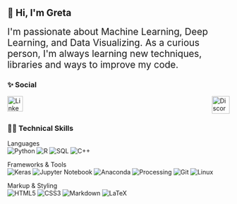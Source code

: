 ## 👋 Hi, I'm Greta
<div style='font-size:1.5em'>
I'm passionate about Machine Learning, Deep Learning, and Data Visualizing. As a curious person, I'm always learning new techniques, libraries and ways to improve my code.
</div>

### ✨ Social
<div align='left' style="display: flex; justify-content: space-between;">
	<a href='https://www.linkedin.com/in/greta-garcia-hernandez-149168106/'>
		<img src='https://upload.wikimedia.org/wikipedia/commons/thumb/c/ce/Linkedin_circle.svg/1024px-Linkedin_circle.svg.png' alt='Linkedin' width="35" height="35"></a>
	<a href='https://discord.com/'>
		<img src='https://pbs.twimg.com/media/CSA9MacUcAAdY8h.png' alt='Discord' width="40" height="40"></a>
</div>

### 👨‍💻 Technical Skills

Languages <br>
![Python](https://img.shields.io/badge/Python-555555?style=flat&logo=python)
![R](https://img.shields.io/badge/R-555555?style=flat&logo=R)
![SQL](https://img.shields.io/badge/SQL-555555?style=flat&logo=SQL)
![C++](https://img.shields.io/badge/C++-555555?style=flat&logo=C%2B%2B)

Frameworks & Tools <br>
![Keras](https://img.shields.io/badge/-Keras-555555?style=flat&logo=keras)
![Jupyter Notebook](https://img.shields.io/badge/Jupyter-555555?style=flat&logo=jupyter)
![Anaconda](https://img.shields.io/badge/Anaconda-555555?style=flat&logo=anaconda)
![Processing](https://img.shields.io/badge/Processing-555555?style=flat&logo=processing)
![Git](https://img.shields.io/badge/Git-555555?style=flat&logo=git&logoColor=F05032)
![Linux](https://img.shields.io/badge/Linux-555555?style=flat&logo=linux&logoColor=FCC624)

Markup & Styling <br>
![HTML5](https://img.shields.io/badge/HTML5-555555?style=flat&logo=html5)
![CSS3](https://img.shields.io/badge/CSS3-555555?style=flat&logo=css3)
![Markdown](https://img.shields.io/badge/Markdown-555555?style=flat&logo=markdown)
![LaTeX](https://img.shields.io/badge/LaTeX-555555?style=flat&logo=latex)

<!--

### ⚡ Repositories
<div align='left' style="display: flex; justify-content: space-between;">
	<a href='https://github.com/gretagh93/ExData_Plotting1/'>
		<img src='https://github.com/gretagh93/Images/graphic_presentation.png' alt='RStudio Plots' width="90" height="90">
	</a>
	<a href='https://github.com/gretagh93/Resistencia-Clandestina/blob/master/list.txt'>
		<img src='https://upload.wikimedia.org/wikipedia/commons/thumb/3/3f/Git_icon.svg/600px-Git_icon.svg.png' alt='Git' width="90" height="90">
	</a>

✨
Here are some ideas to get you started:

- 🔭 I’m currently working on ...
- 🌱 I’m currently learning ...
- 👯 I’m looking to collaborate on ...
- 🤔 I’m looking for help with ...
- 💬 Ask me about ...
- 📫 How to reach me: ...
- 😄 Pronouns: ...
- ⚡ Fun fact: ...

-->
